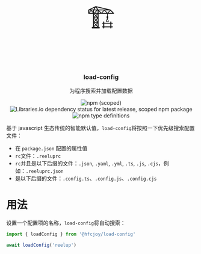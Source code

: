 <p align="center" style="font-size:55pt">🏗️</p>
 <h3 align="center">load-config</h3>
 <p align="center">
  为程序搜索并加载配置数据

<center>

![npm (scoped)](https://img.shields.io/npm/v/@hfcjoy/load-config) ![Libraries.io dependency status for latest release, scoped npm package](https://img.shields.io/librariesio/release/npm/@hfcjoy/load-config) ![npm type definitions](https://img.shields.io/npm/types/@hfcjoy/load-config)

</center>

基于 javascript 生态传统的智能默认值，`load-config`将按照一下优先级搜索配置文件：

- 在 `package.json` 配置的属性值
- `rc`文件：`.reeluprc`
- `rc`并且是以下后缀的文件：`.json`, `.yaml`, `.yml`, `.ts`, `.js`, `.cjs`，例如：`.reeluprc.json`
- 是以下后缀的文件：`.config.ts`、`.config.js`、`.config.cjs`

# 用法

设置一个配置项的名称，`load-config`将自动搜索：

```javascript
import { loadConfig } from '@hfcjoy/load-config'

await loadConfig('reelup')
```
